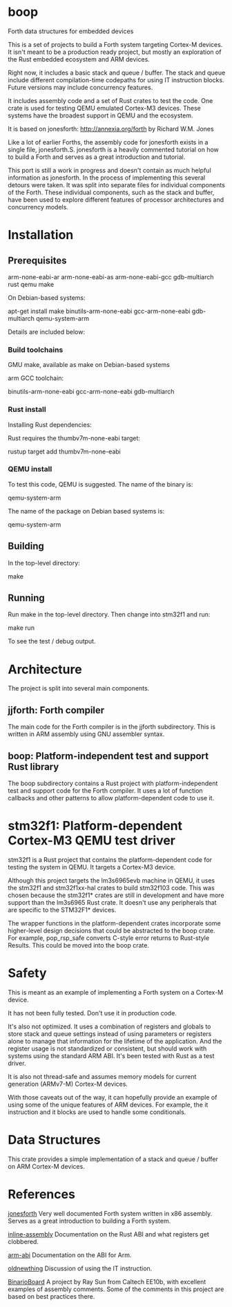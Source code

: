 # boop

Forth data structures for embedded devices

This is a set of projects to build a Forth system targeting Cortex-M
devices.  It isn't meant to be a production ready project, but mostly
an exploration of the Rust embedded ecosystem and ARM devices.

Right now, it includes a basic stack and queue / buffer.  The stack
and queue include different compilation-time codepaths for using IT
instruction blocks.  Future versions may include concurrency features.

It includes assembly code and a set of Rust crates to test the code.
One crate is used for testing QEMU emulated Cortex-M3 devices.  These
systems have the broadest support in QEMU and the ecosystem.

It is based on jonesforth: http://annexia.org/forth by Richard
W.M. Jones

Like a lot of earlier Forths, the assembly code for jonesforth exists
in a single file, jonesforth.S.  jonesforth is a heavily commented
tutorial on how to build a Forth and serves as a great introduction
and tutorial.

This port is still a work in progress and doesn't contain as much
helpful information as jonesforth.  In the process of implementing
this several detours were taken.  It was split into separate files for
individual components of the Forth.  These individual components, such
as the stack and buffer, have been used to explore different features
of processor architectures and concurrency models.


# Installation

## Prerequisites

arm-none-eabi-ar
arm-none-eabi-as
arm-none-eabi-gcc
gdb-multiarch
rust
qemu
make

On Debian-based systems:

apt-get install make binutils-arm-none-eabi gcc-arm-none-eabi gdb-multiarch qemu-system-arm


Details are included below:

### Build toolchains

GMU make, available as make on Debian-based systems

arm GCC toolchain:

binutils-arm-none-eabi
gcc-arm-none-eabi
gdb-multiarch

### Rust install

Installing Rust dependencies:

Rust requires the thumbv7m-none-eabi target:

rustup target add thumbv7m-none-eabi

### QEMU install

To test this code, QEMU is suggested.  The name of the binary is:

qemu-system-arm

The name of the package on Debian based systems is:

qemu-system-arm

## Building

In the top-level directory:

make

## Running

Run make in the top-level directory.  Then change into stm32f1 and run:

make run

To see the test / debug output.

# Architecture

The project is split into several main components.

## jjforth: Forth compiler

The main code for the Forth compiler is in the jjforth subdirectory.
This is written in ARM assembly using GNU assembler syntax.

## boop: Platform-independent test and support Rust library

The boop subdirectory contains a Rust project with
platform-independent test and support code for the Forth compiler.  It
uses a lot of function callbacks and other patterns to allow
platform-dependent code to use it.

# stm32f1: Platform-dependent Cortex-M3 QEMU test driver

stm32f1 is a Rust project that contains the platform-dependent code
for testing the system in QEMU.  It targets a Cortex-M3 device.

Although this project targets the lm3s6965evb machine in QEMU, it uses
the stm32f1 and stm32f1xx-hal crates to build stm32f103 code.  This
was chosen because the stm32f1* crates are still in development and
have more support than the lm3s6965 Rust crate.  It doesn't use any
peripherals that are specific to the STM32F1* devices.

The wrapper functions in the platform-dependent crates incorporate
some higher-level design decisions that could be abstracted to the
boop crate.  For example, pop_rsp_safe converts C-style error returns
to Rust-style Results.  This could be moved into the boop crate.

# Safety

This is meant as an example of implementing a Forth system on a
Cortex-M device.

It has not been fully tested.  Don't use it in production code.

It's also not optimized.  It uses a combination of registers and
globals to store stack and queue settings instead of using parameters
or registers alone to manage that information for the lifetime of the
application.  And the register usage is not standardized or
consistent, but should work with systems using the standard ARM ABI.
It's been tested with Rust as a test driver.

It is also not thread-safe and assumes memory models for current
generation (ARMv7-M) Cortex-M devices.

With those caveats out of the way, it can hopefully provide an
example of using some of the unique features of ARM devices.  For
example, the it instruction and it blocks are used to handle some
conditionals.

# Data Structures

This crate provides a simple implementation of a stack and queue /
buffer on ARM Cortex-M devices.

# References

[jonesforth](http://annexia.org/forth "Jonesforth Forth compiler")
Very well documented Forth system written in x86 assembly.  Serves as
a great introduction to building a Forth system.

[inline-assembly](https://doc.rust-lang.org/reference/inline-assembly.html "Inline assembly - The Rust Reference")
Documentation on the Rust ABI and what registers get clobbered.

[arm-abi](https://developer.arm.com/Architectures/Application%20Binary%20Interface "ABI - Arm Developer")
Documentation on the ABI for Arm.

[oldnewthing](https://devblogs.microsoft.com/oldnewthing/20210601-00/ "The ARM processor (Thumb-2), part 2: Differences between classic ARM and Thumb-2")
Discussion of using the IT instruction.

[BinarioBoard](https://github.com/ElectronicToast/BinarioBoard "BinarioBoard")
A project by Ray Sun from Caltech EE10b, with excellent examples of assembly comments.
Some of the comments in this project are based on best practices there.
